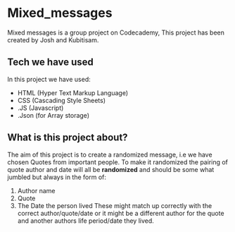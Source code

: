 # Mixed_messages
Mixed messages is a group project on Codecademy, This project has been created by Josh and Kubitisam.

## Tech we have used
In this project we have used:
+ HTML (Hyper Text Markup Language)
+ CSS (Cascading Style Sheets)
+ .JS (Javascript)
+ .Json (for Array storage)

## What is this project about?
The aim of this project is to create a randomized message, i.e we have chosen Quotes from important people.
To make it randomized the pairing of quote author and date will all be **randomized** and should be some what jumbled but always in the form of:
1. Author name
2. Quote
3. The Date the person lived
These might match up correctly with the correct author/quote/date or it might be a different author for the quote and another authors life period/date they lived.
